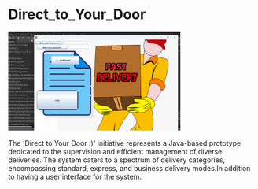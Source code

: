 # Direct_to_Your_Door

<img src="photo1.png" alt="Alt Text" width="350" height="200">

The 'Direct to Your Door :)' initiative represents a Java-based prototype dedicated to the supervision and efficient management of diverse deliveries. The system caters to a spectrum of delivery categories, encompassing standard, express, and business delivery modes.In addition to having a user interface for the system.
